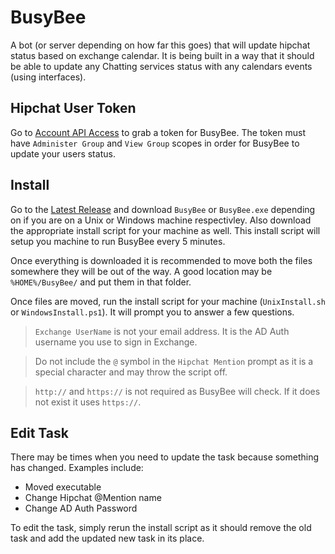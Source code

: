 # BusyBee

A bot (or server depending on how far this goes) that will update hipchat status based on exchange calendar. It is being built in a way that it should be able to update any Chatting services status with any calendars events (using interfaces).

## Hipchat User Token

Go to [Account API Access](https://www.hipchat.com/account/api) to grab a token for BusyBee. The token must have `Administer Group` and `View Group` scopes in order for BusyBee to update your users status.

## Install

Go to the [Latest Release](https://github.com/dixonwille/busybee/releases/latest) and download `BusyBee` or `BusyBee.exe` depending on if you are on a Unix or Windows machine respectivley. Also download the appropriate install script for your machine as well. This install script will setup you machine to run BusyBee every 5 minutes.

Once everything is downloaded it is recommended to move both the files somewhere they will be out of the way. A good location may be `%HOME%/BusyBee/` and put them in that folder. 

Once files are moved, run the install script for your machine (`UnixInstall.sh` or `WindowsInstall.ps1`). It will prompt you to answer a few questions.

> `Exchange UserName` is not your email address. It is the AD Auth username you use to sign in Exchange.

> Do not include the `@` symbol in the `Hipchat Mention` prompt as it is a special character and may throw the script off.

> `http://` and `https://` is not required as BusyBee will check. If it does not exist it uses `https://`.

## Edit Task

There may be times when you need to update the task because something has changed. Examples include:

* Moved executable
* Change Hipchat @Mention name
* Change AD Auth Password

To edit the task, simply rerun the install script as it should remove the old task and add the updated new task in its place.